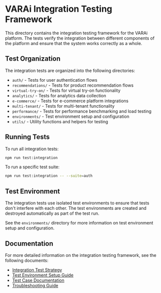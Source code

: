 # VARAi Integration Testing Framework

This directory contains the integration testing framework for the VARAi platform. The tests verify the integration between different components of the platform and ensure that the system works correctly as a whole.

## Test Organization

The integration tests are organized into the following directories:

- `auth/` - Tests for user authentication flows
- `recommendations/` - Tests for product recommendation flows
- `virtual-try-on/` - Tests for virtual try-on functionality
- `analytics/` - Tests for analytics data collection
- `e-commerce/` - Tests for e-commerce platform integrations
- `multi-tenant/` - Tests for multi-tenant functionality
- `performance/` - Tests for performance benchmarking and load testing
- `environments/` - Test environment setup and configuration
- `utils/` - Utility functions and helpers for testing

## Running Tests

To run all integration tests:

```bash
npm run test:integration
```

To run a specific test suite:

```bash
npm run test:integration -- --suite=auth
```

## Test Environment

The integration tests use isolated test environments to ensure that tests don't interfere with each other. The test environments are created and destroyed automatically as part of the test run.

See the `environments/` directory for more information on test environment setup and configuration.

## Documentation

For more detailed information on the integration testing framework, see the following documents:

- [Integration Test Strategy](./docs/strategy.md)
- [Test Environment Setup Guide](./docs/environment-setup.md)
- [Test Case Documentation](./docs/test-cases.md)
- [Troubleshooting Guide](./docs/troubleshooting.md)